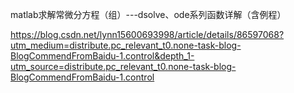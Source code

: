 matlab求解常微分方程（组）---dsolve、ode系列函数详解（含例程）

https://blog.csdn.net/lynn15600693998/article/details/86597068?utm_medium=distribute.pc_relevant_t0.none-task-blog-BlogCommendFromBaidu-1.control&depth_1-utm_source=distribute.pc_relevant_t0.none-task-blog-BlogCommendFromBaidu-1.control
